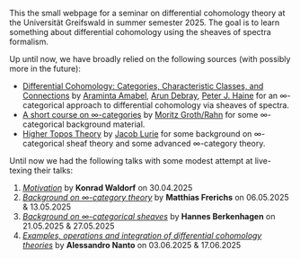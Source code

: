 This the small webpage for a seminar on differential cohomology theory at the Universität Greifswald in summer semester 2025. The goal is to learn something about differential cohomology using the sheaves of spectra formalism.

Up until now, we have broadly relied on the following sources (with possibly more in the future): 
- [Differential Cohomology: Categories, Characteristic Classes, and Connections](https://arxiv.org/abs/2109.12250) by [Araminta Amabel](https://amabel3.github.io/), [Arun Debray](https://adebray.github.io/), [Peter J. Haine](https://math.berkeley.edu/~phaine/) for an ∞-categorical approach to differential cohomology via sheaves of spectra.
- [A short course on ∞-categories](https://arxiv.org/abs/1007.2925) by [Moritz Groth/Rahn](https://www.agtz.mathematik.uni-mainz.de/hoeherekategorientheorie/dr-moritz-rahn/) for some ∞-categorical background material.
- [Higher Topos Theory](https://www.math.ias.edu/~lurie/papers/HTT.pdf) by [Jacob Lurie](https://www.math.ias.edu/~lurie) for some background on ∞-categorical sheaf theory and some advanced ∞-category theory.

Until now we had the following talks with some modest attempt at live-texing their talks:
1. [*Motivation*](https://github.com/nimarasekh/DiffCoh-SoSe25/blob/master/Diff_Coh_1.pdf) by **Konrad Waldorf** on 30.04.2025
2. [*Background on ∞-category theory*](https://github.com/nimarasekh/DiffCoh-SoSe25/blob/master/Diff_Coh_2.pdf) by **Matthias Frerichs** on 06.05.2025 & 13.05.2025
3. [*Background on ∞-categorical sheaves*](https://github.com/nimarasekh/DiffCoh-SoSe25/blob/master/Diff_Coh_3.pdf) by **Hannes Berkenhagen** on 21.05.2025 & 27.05.2025
4. [*Examples, operations and integration of differential cohomology theories*](https://github.com/nimarasekh/DiffCoh-SoSe25/blob/master/Diff_Coh_4.pdf) by **Alessandro Nanto** on 03.06.2025 & 17.06.2025
